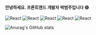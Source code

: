 
#### 안녕하세요. 프론트엔드 개발자 박범주입니다 😄

![React](https://img.shields.io/badge/react-444444?style=for-the-badge&logo=react)
![React](https://img.shields.io/badge/next-444444?style=for-the-badge&logo=Next.js)
![React](https://img.shields.io/badge/vue-444444?style=for-the-badge&logo=Vue.js)
![React](https://img.shields.io/badge/JavaScript-444444?style=for-the-badge&logo=JavaScript)
![React](https://img.shields.io/badge/TypeScript-444444?style=for-the-badge&logo=TypeScript)


![Anurag's GitHub stats](https://github-readme-stats.vercel.app/api?username=beomjourr&show_icons=true&theme=ambient_gradient)

<!--
**beomjourr/beomjourr** is a ✨ _special_ ✨ repository because its `README.md` (this file) appears on your GitHub profile.


Here are some ideas to get you started:

- 🔭 I’m currently working on ...
- 🌱 I’m currently learning ...
- 👯 I’m looking to collaborate on ...
- 🤔 I’m looking for help with ...
- 💬 Ask me about ...
- 📫 How to reach me: ...
- 😄 Pronouns: ...
- ⚡ Fun fact: ...
-->
